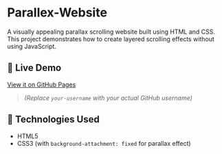 # Parallex-Website


A visually appealing parallax scrolling website built using HTML and CSS. This project demonstrates how to create layered scrolling effects without using JavaScript.

## 🚀 Live Demo

[View it on GitHub Pages](https://your-username.github.io/parallax-website/)  
> *(Replace `your-username` with your actual GitHub username)*

## 🧰 Technologies Used

- HTML5  
- CSS3 (with `background-attachment: fixed` for parallax effect)



